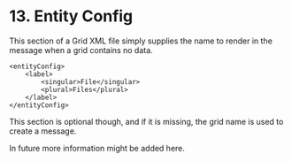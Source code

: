 # 13. Entity Config

This section of a Grid XML file simply supplies the name to render in the message when a grid contains no data.


```markup
<entityConfig>
    <label>
        <singular>File</singular>
        <plural>Files</plural>
    </label>
</entityConfig>
```


This section is optional though, and if it is missing, the grid name is used to create a message.

In future more information might be added here.